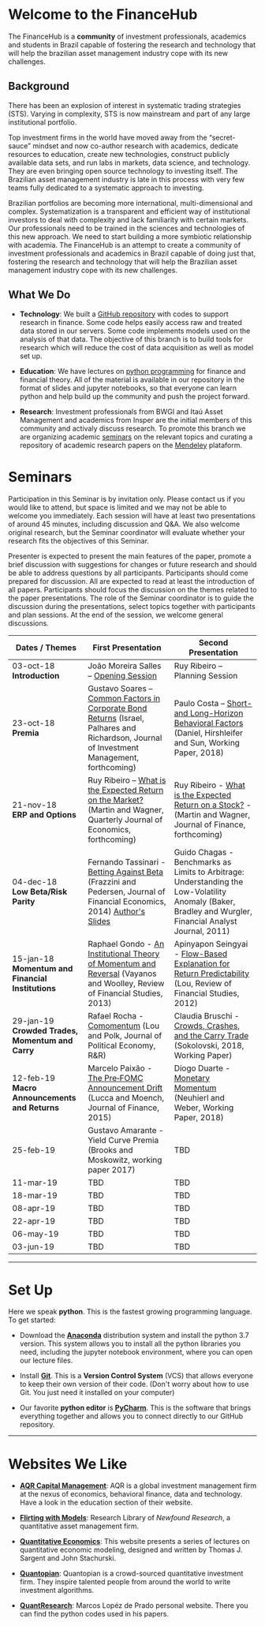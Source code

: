 # Welcome to the FinanceHub

The FinanceHub is a **community** of investment professionals, academics
and students in Brazil capable of fostering the research and technology
that will help the brazilian asset management industry cope with its new
challenges.

## Background
There has been an explosion of interest in systematic trading strategies
(STS). Varying in complexity, STS is now mainstream and part of any
large institutional portfolio.

Top investment firms in the world have moved away from the
“secret-sauce” mindset and now co-author research with academics,
dedicate resources to education, create new technologies, construct
publicly available data sets, and run labs in markets, data science,
and technology. They are even bringing open source technology to
investing itself. The Brazilian asset management industry is late in
this process with very few teams fully dedicated to a systematic
approach to investing.

Brazilian portfolios are becoming more international, multi-dimensional
and complex. Systematization is a transparent and efficient way of
institutional investors to deal with complexity and lack familiarity
with certain markets. Our professionals need to be trained in the
sciences and technologies of this new approach. We need to start
building a more symbiotic relationship with academia. The FinanceHub is
an attempt to create a community of investment professionals and
academics in Brazil capable of doing just that, fostering the research
and technology that will help the Brazilian asset management industry
cope with its new challenges.

## What We Do

* **Technology**: We built a [GitHub repository](https://github.com/Finance-Hub/FinanceHub) with codes to support
research in finance. Some code helps easily access raw and treated data
stored in our servers. Some code implements models used on the analysis
of that data. The objective of this branch is to build tools for
research which will reduce the cost of data acquisition as well as model
set up.

* **Education**: We have lectures on [python programming](https://github.com/Finance-Hub/FinanceHub/tree/master/fhnotebooks/Introduction%20to%20Python) for finance and
financial theory. All of the material is available in our repository in
the format of slides and jupyter notebooks, so that everyone can learn
python and help build up the community and push the project forward.

* **Research**: Investment professionals from BWGI and Itaú Asset
Management and academics from Insper are the initial members of this
community and activaly discuss research.  To promote this branch we are
organizing academic [seminars](#seminars) on the relevant topics and curating a
repository of academic research papers on the [Mendeley](https://www.mendeley.com/)
plataform.

# Seminars

Participation in this Seminar is by invitation only. Please contact us
if you would like to attend, but space is limited and we may not be able
to welcome you immediately. Each session will have at least two
presentations of around 45 minutes, including discussion and Q&A. We
also welcome original research, but the Seminar coordinator will
evaluate whether your research fits the objectives of this Seminar.

Presenter is expected to present the main features of the paper, promote
a brief discussion with suggestions for changes or future research and
should be able to address questions by all participants. Participants
should come prepared for discussion. All are expected to read at least
the introduction of all papers. Participants should focus the discussion
on the themes related to the paper presentations. The role of the
Seminar coordinator is to guide the discussion during the presentations,
select topics together with participants and plan sessions. At the end
of the session, we welcome general discussions.

| Dates  /  Themes                                         | First Presentation                                                                                                                             | Second Presentation                                                                                                                                         |
|----------------------------------------------------------|------------------------------------------------------------------------------------------------------------------------------------------------|-------------------------------------------------------------------------------------------------------------------------------------------------------------|
| 03-oct-18 <br> **Introduction**                          | João Moreira Salles – [Opening Session](https://github.com/Finance-Hub/FinanceHub/blob/master/fhseminars/FinanceHub%20Introduction.pdf)        | Ruy   Ribeiro – Planning Session                                                                                                                            |
| 23-oct-18 <br> **Premia**                                | Gustavo Soares – [Common Factors in Corporate Bond Returns](https://github.com/Finance-Hub/FinanceHub/blob/master/fhseminars/Gustavo%20Soares%20-%20Common%20Factors%20in%20Corporate%20Bond%20Returns.pdf) (Israel, Palhares and   Richardson, Journal of Investment Management, forthcoming) | Paulo Costa – [Short- and Long-Horizon Behavioral Factors](https://github.com/Finance-Hub/FinanceHub/blob/master/fhseminars/Paulo%20Costa%20-%20Short%20and%20Long%20Horizon%20Behavioral%20Factors.pdf) (Daniel, Hirshleifer and Sun, Working Paper, 2018)                                                 |
| 21-nov-18 <br> **ERP and Options**                       | Ruy Ribeiro – [What is the Expected Return on the Market?](http://personal.lse.ac.uk/martiniw/WIER%20slides.pdf) (Martin and Wagner, Quarterly Journal   of Economics, forthcoming)                       | Ruy Ribeiro - [What is the Expected Return on a Stock?](http://personal.lse.ac.uk/martiniw/SVIXi%20slides%20latest.pdf) - (Martin and Wagner, Journal of Finance, forthcoming)                                                             |
| 04-dec-18 <br> **Low Beta/Risk Parity**                  | Fernando Tassinari - [Betting Against Beta](https://github.com/Finance-Hub/FinanceHub/blob/master/fhseminars/Fernando%20Tassinari%20-%20Betting%20Against%20Beta.pdf) (Frazzini and Pedersen, Journal of Financial   Economics, 2014) [Author's Slides](http://docs.lhpedersen.com/BettingAgainstBeta_Slides.pdf)                                 | Guido Chagas - Benchmarks as Limits to Arbitrage: Understanding the Low-Volatility Anomaly   (Baker, Bradley and Wurgler, Financial Analyst Journal, 2011)  |
| 15-jan-18 <br> **Momentum and Financial Institutions**   | Raphael Gondo - [An Institutional Theory of Momentum and Reversal](https://github.com/Finance-Hub/FinanceHub/blob/master/fhseminars/Rapahel%20Gondo%20-%20An%20Intitutional%20Theory%20of%20Momentum%20and%20Reversal.pdf) (Vayanos and Woolley,  Review of Financial Studies, 2013)                     | Apinyapon Seingyai - [Flow-Based Explanation for Return Predictability](https://github.com/Finance-Hub/FinanceHub/blob/master/fhseminars/Apinyapon%20Seingyai%20-%20Flow%20Based%20Explanation%20for%20Return%20Predictability.pdf) (Lou, Review of Financial   Studies, 2012)|
| 29-jan-19 <br> **Crowded Trades, Momentum and Carry**    | Rafael Rocha - [Comomentum](https://github.com/Finance-Hub/FinanceHub/blob/master/fhseminars/Rafael%20Rocha%20-%20Comomentum.pdf) (Lou and Polk, Journal of Political Economy, R&R)                                                                   | Claudia Bruschi   - [Crowds, Crashes, and the Carry Trade](https://github.com/Finance-Hub/FinanceHub/blob/master/fhseminars/Claudia%20Bruschi%20-%20Crowds%2C%20Crashes%20%26%20Carry%20Trade.pdf) (Sokolovski, 2018, Working Paper)                                                                  |
| 12-feb-19 <br> **Macro Announcements and Returns**       | Marcelo Paixão - [The Pre‐FOMC Announcement Drift](https://github.com/Finance-Hub/FinanceHub/blob/master/fhseminars/Marcelo%20Paixao%20-%20Pre%E2%80%90FOMC%20Announcement%20Drift.pdf) (Lucca and Moench, Journal of Finance, 2015)                  | Diogo Duarte - [Monetary Momentum](https://github.com/Finance-Hub/FinanceHub/blob/master/fhseminars/Diogo%20Duarte%20-%20Monetary%20Momentum.pdf) (Neuhierl and Weber, Working Paper, 2018)                                                           |
| 25-feb-19 | Gustavo Amarante - Yield Curve Premia (Brooks and Moskowitz, working paper 2017) | TBD |
| 11-mar-19 | TBD | TBD |
| 18-mar-19 | TBD | TBD |
| 08-apr-19 | TBD | TBD |
| 22-apr-19 | TBD | TBD |
| 06-may-19 | TBD | TBD |
| 03-jun-19 | TBD | TBD |



---

# Set Up

Here we speak **python**. This is the fastest growing programming
language. To get started:

- Download the [**Anaconda**](https://www.anaconda.com/download/) distribution
system and install the python 3.7 version. This system allows you to
install all the python libraries you need, including the jupyter notebook
environment, where you can open our lecture files.

- Install [**Git**](https://git-scm.com/downloads). This is a **Version Control
System** (VCS) that allows everyone to keep their own version of their code.
(Don't worry about how to use Git. You just need it installed on your computer)

- Our favorite **python editor** is [**PyCharm**](https://www.jetbrains.com/pycharm/download/).
This is the software that brings everything together and allows you to
connect directly to our GitHub repository.

---

# Websites We Like
* **[AQR Capital Management](https://www.aqr.com)**: AQR is a global investment
management firm at the nexus of economics, behavioral finance, data and technology.
Have a look in the education section of their website.

* **[Flirting with Models](https://blog.thinknewfound.com)**: Research Library of
*Newfound Research*, a quantitative asset management firm.

* **[Quantitative Economics](https://lectures.quantecon.org)**: This website presents a series of lectures on 
quantitative economic modeling, designed and written by Thomas J. Sargent and John Stachurski.

* **[Quantopian](https://www.quantopian.com)**: Quantopian is a crowd-sourced
quantitative investment firm. They inspire talented people from around the world to
write investment algorithms.

* **[QuantResearch](http://www.quantresearch.org)**: Marcos Lopéz de Prado personal
website. There you can find the python codes used in his papers.
